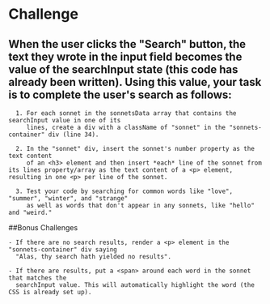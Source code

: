 # Challenge
  
  ##  When the user clicks the "Search" button, the text they wrote in the input field becomes the value of the searchInput state (this code has already been written). Using this value, your task is to complete the user's search as follows: 
    
      1. For each sonnet in the sonnetsData array that contains the searchInput value in one of its 
         lines, create a div with a className of "sonnet" in the "sonnets-container" div (line 34). 
      
      2. In the "sonnet" div, insert the sonnet's number property as the text content 
         of an <h3> element and then insert *each* line of the sonnet from its lines property/array as the text content of a <p> element, resulting in one <p> per line of the sonnet. 
         
      3. Test your code by searching for common words like "love", "summer", "winter", and "strange" 
         as well as words that don't appear in any sonnets, like "hello" and "weird."

##Bonus Challenges
      
    - If there are no search results, render a <p> element in the "sonnets-container" div saying   
      "Alas, thy search hath yielded no results". 
      
    - If there are results, put a <span> around each word in the sonnet that matches the 
      searchInput value. This will automatically highlight the word (the CSS is already set up). 
